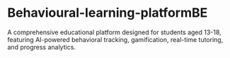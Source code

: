 # Behavioural-learning-platformBE
A comprehensive educational platform designed for students aged 13-18, featuring AI-powered behavioral tracking, gamification, real-time tutoring, and progress analytics.
